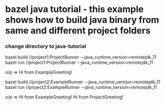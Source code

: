 # bazel java tutorial - this example shows how to build java binary from same and different project folders

### change directory to java-tutorial

bazel build //project1:ProjectRunner --java_runtime_version=remotejdk_11
bazel run //project1:ProjectRunner --java_runtime_version=remotejdk_11

o/p => 
Hi from ExampleGreeting!

bazel build //project2:ExampleRunner --java_runtime_version=remotejdk_11
bazel run //project2:ExampleRunner --java_runtime_version=remotejdk_11

o/p => 
Hi from ExampleGreeting!
Hi from ProjectGreeting!
